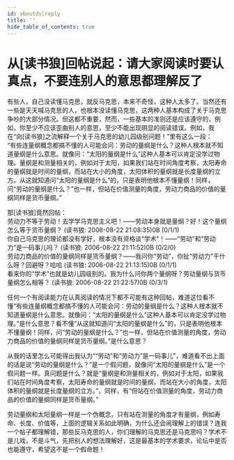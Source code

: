 ```yaml
---
id: aboutdslreply
title: ''
hide_table_of_contents: true
---
```


# 从[读书狼]回帖说起：请大家阅读时要认真点，不要连别人的意思都理解反了 

有些人，自己没读懂马克思，就反马克思，本来不奇怪，这种人太多了。当然还有一些是天天喊马克思的人，也根本没读懂马克思，这两种人基本构成了关于马克思争吵的大部分情况。但这都不重要，然而，一些基本的准则还是应该遵守的，例如，你至少不应该歪曲别人的意思，至少不能出现明显的阅读错误。例如，我在“向[读书狼]之流解释一个关于马克思的幼儿园级别问题！”里有这么一段： <br/>
“有些连量纲概念都搞不懂的人可能会问：劳动的量纲是什么？这种人根本就不知道量纲是什么意思。就像问：“太阳的量纲是什么”这种人基本可以肯定没学过物理。量纲是和测量相关的，例如对于太阳，如果我们站在时间角度考察，太阳寿命的量纲就是时间的量纲，而站在大小的角度，太阳体积的量纲就是长度量纲的立方。从这就知道问“太阳的量纲是什么”的，只是表明他根本不懂量纲！同样，问“劳动的量纲是什么？”也一样，但站在价值测量的角度，劳动力商品的价值的量纲同样是货币量纲。” 

那[读书狼]竟然回帖： <br/>
劳动力不等于劳动！去学学马克思主义吧！——劳动本身就是量纲？好！这个量纲怎么等于货币量纲？ (读书狼: 2006-08-22 21:08:35)0B (0/1/1) <br/>
你自己马克思的理论都没有学好，根本没有资格谈“学术”！——“劳动”和“劳动力”是一码事儿吗？ (读书狼: 2006-08-22 21:11:52)0B (0/2/0) <br/>
劳动力商品的价值的量纲同样是货币量纲？——我问你“劳动”，你扯“劳动力”干什么呀？回避呀？哈哈 (读书狼: 2006-08-22 21:13:15)0B (0/1/1) <br/>
看来你的“学术”也就是幼儿园级别的。我为什么问你两个量纲呀？劳动量纲与货币量纲怎么相等？ (读书狼: 2006-08-22 21:22:57)0B (0/3/1) 

任何一个有阅读能力在认真阅读的情况下都不可能有这种回帖，难道这位看不懂“有些连量纲概念都搞不懂的人可能会问：劳动的量纲是什么？这种人根本就不知道量纲是什么意思。就像问：“太阳的量纲是什么”这种人基本可以肯定没学过物理。”是什么意思？看不懂“从这就知道问“太阳的量纲是什么”的，只是表明他根本不懂量纲！同样，问“劳动的量纲是什么？”也一样，但站在价值测量的角度，劳动力商品的价值的量纲同样是货币量纲。”是什么意思？ 

从我的话里怎么可能得出我认为““劳动”和“劳动力”是一码事儿”，难道看不出上面的话是说“劳动的量纲是什么？”是一个假问题，就像问“太阳的量纲是什么”是一个假问题一样。真问题是什么？就是“量纲是和测量相关的，例如对于太阳，如果我们站在时间角度考察，太阳寿命的量纲就是时间的量纲，而站在大小的角度，太阳体积的量纲就是长度量纲的立方。”，同样，有“但站在价值测量的角度，劳动力商品的价值的量纲同样是货币量纲。” 

劳动量纲和太阳量纲一样是一个伪概念，只有站在测量的角度才有量纲，例如寿命、长度、价值等，上面的逻辑关系如此明确，为什么还会闹理解上的错误？连我一个帖子都理解错，那些反马克思的人，你们理解的马克思还是马克思吗？学术不是儿戏，不是斗气，先把别人的想法理解好，这是最基本的学术要求，论坛中是否也能遵守，希望这不是一个假命题！